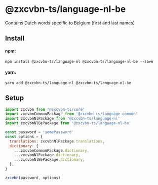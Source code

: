 # @zxcvbn-ts/language-nl-be

Contains Dutch words specific to Belgium (first and last names)

## Install

#### npm:

`npm install @zxcvbn-ts/language-nl @zxcvbn-ts/language-nl-be --save`

#### yarn:

`yarn add @zxcvbn-ts/language-nl @zxcvbn-ts/language-nl-be`

## Setup

```js
import zxcvbn from '@zxcvbn-ts/core'
import zxcvbnCommonPackage from '@zxcvbn-ts/language-common'
import zxcvbnNlPackage from '@zxcvbn-ts/language-nl'
import zxcvbnNlBePackage from '@zxcvbn-ts/language-nl-be'

const password = 'somePassword'
const options = {
  translations: zxcvbnNlPackage.translations,
  dictionary: {
    ...zxcvbnCommonPackage.dictionary,
    ...zxcvbnNlPackage.dictionary,
    ...zxcvbnNlBePackage.dictionary,
  },
}

zxcvbn(password, options)
```